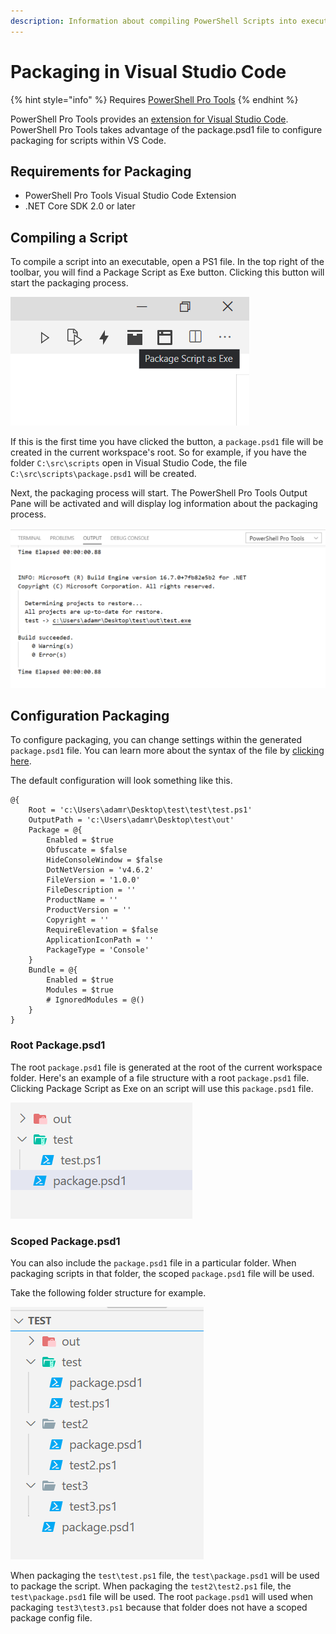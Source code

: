 ```yaml
---
description: Information about compiling PowerShell Scripts into executables with VS Code.
---
```


# Packaging in Visual Studio Code

{% hint style="info" %}
Requires [PowerShell Pro Tools](https://ironmansoftware.com/poshtools)
{% endhint %}

PowerShell Pro Tools provides an [extension for Visual Studio Code](https://marketplace.visualstudio.com/items?itemName=ironmansoftware.powershellprotools). PowerShell Pro Tools takes advantage of the package.psd1 file to configure packaging for scripts within VS Code. 

## Requirements for Packaging

* PowerShell Pro Tools Visual Studio Code Extension
* .NET Core SDK 2.0 or later

## Compiling a Script 

To compile a script into an executable, open a PS1 file. In the top right of the toolbar, you will find a Package Script as Exe button. Clicking this button will start the packaging process. 

![Package Script as Exe Button](../../.gitbook/assets/image%20%2844%29.png)



If this is the first time you have clicked the button, a `package.psd1` file will be created in the current workspace's root. So for example, if you have the folder `C:\src\scripts` open in Visual Studio Code, the file `C:\src\scripts\package.psd1` will be created.

Next, the packaging process will start. The PowerShell Pro Tools Output Pane will be activated and will display log information about the packaging process.

![](../../.gitbook/assets/image%20%2843%29.png)

## Configuration Packaging

To configure packaging, you can change settings within the generated `package.psd1` file. You can learn more about the syntax of the file by [clicking here](../packaging/package.psd1.md).

The default configuration will look something like this. 

```text
@{
    Root = 'c:\Users\adamr\Desktop\test\test\test.ps1'
    OutputPath = 'c:\Users\adamr\Desktop\test\out'
    Package = @{
        Enabled = $true
        Obfuscate = $false
        HideConsoleWindow = $false
        DotNetVersion = 'v4.6.2'
        FileVersion = '1.0.0'
        FileDescription = ''
        ProductName = ''
        ProductVersion = ''
        Copyright = ''
        RequireElevation = $false
        ApplicationIconPath = ''
        PackageType = 'Console'
    }
    Bundle = @{
        Enabled = $true
        Modules = $true
        # IgnoredModules = @()
    }
}
```

### Root Package.psd1

The root `package.psd1` file is generated at the root of the current workspace folder. Here's an example of a file structure with a root `package.psd1` file. Clicking Package Script as Exe on an script will use this `package.psd1` file.

![](../../.gitbook/assets/image%20%2842%29.png)

### Scoped Package.psd1 

You can also include the `package.psd1` file in a particular folder. When packaging scripts in that folder, the scoped `package.psd1` file will be used. 

Take the following folder structure for example. 

![](../../.gitbook/assets/image%20%2840%29.png)

When packaging the `test\test.ps1` file, the `test\package.psd1` will be used to package the script. When packaging the `test2\test2.ps1` file, the `test\package.psd1` file will be used. The root `package.psd1` will used when packaging `test3\test3.ps1` because that folder does not have a scoped package config file. 



